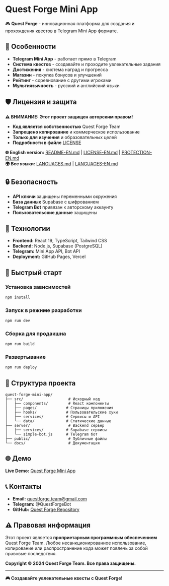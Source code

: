 # Quest Forge Mini App

🎮 **Quest Forge** - инновационная платформа для создания и прохождения квестов в Telegram Mini App формате.

## 🚀 Особенности

- **Telegram Mini App** - работает прямо в Telegram
- **Система квестов** - создавайте и проходите увлекательные задания
- **Достижения** - система наград и прогресса
- **Магазин** - покупка бонусов и улучшений
- **Рейтинг** - соревнование с другими игроками
- **Мультиязычность** - русский и английский языки

## 🛡️ Лицензия и защита

**⚠️ ВНИМАНИЕ: Этот проект защищен авторским правом!**

- **Код является собственностью** Quest Forge Team
- **Запрещено копирование** и коммерческое использование
- **Только для изучения** и образовательных целей
- **Подробности в файле** [LICENSE](LICENSE)

**🌐 English version:** [README-EN.md](README-EN.md) | [LICENSE-EN.md](LICENSE-EN.md) | [PROTECTION-EN.md](PROTECTION-EN.md)  
**🌍 Все языки:** [LANGUAGES.md](LANGUAGES.md) | [LANGUAGES-EN.md](LANGUAGES-EN.md)

## 🔒 Безопасность

- **API ключи** защищены переменными окружения
- **База данных** Supabase с шифрованием
- **Telegram Bot** привязан к авторскому аккаунту
- **Пользовательские данные** защищены

## 📱 Технологии

- **Frontend:** React 19, TypeScript, Tailwind CSS
- **Backend:** Node.js, Supabase (PostgreSQL)
- **Telegram:** Mini App API, Bot API
- **Deployment:** GitHub Pages, Vercel

## 🚀 Быстрый старт

### Установка зависимостей
```bash
npm install
```

### Запуск в режиме разработки
```bash
npm run dev
```

### Сборка для продакшна
```bash
npm run build
```

### Развертывание
```bash
npm run deploy
```

## 📁 Структура проекта

```
quest-forge-mini-app/
├── src/                    # Исходный код
│   ├── components/         # React компоненты
│   ├── pages/             # Страницы приложения
│   ├── hooks/             # Пользовательские хуки
│   ├── services/          # Сервисы и API
│   └── data/              # Статические данные
├── server/                 # Backend сервер
│   ├── services/          # Supabase сервисы
│   └── simple-bot.js      # Telegram бот
├── public/                 # Публичные файлы
└── docs/                   # Документация
```

## 🌐 Демо

**Live Demo:** [Quest Forge Mini App](https://4ass4.github.io/quest-forge-mini-app/)

## 📞 Контакты

- **Email:** questforge.team@gmail.com
- **Telegram:** @QuestForgeBot
- **GitHub:** [Quest Forge Repository](https://github.com/4ass4/quest-forge-mini-app)

## ⚠️ Правовая информация

Этот проект является **проприетарным программным обеспечением** Quest Forge Team. 
Любое несанкционированное использование, копирование или распространение 
кода может повлечь за собой правовые последствия.

**Copyright © 2024 Quest Forge Team. Все права защищены.**

---

**🎮 Создавайте увлекательные квесты с Quest Forge!**
